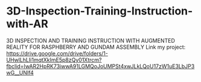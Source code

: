 # 3D-Inspection-Training-Instruction-with-AR
3D INSPECTION AND TRAINING INSTRUCTION WITH AUGMENTED REALITY FOR RASPHBERRY AND GUNDAM ASSEMBLY
Link my project:
https://drive.google.com/drive/folders/1-UHwlLhLIi1mqtXkImE5p8zQy01Xtrcm?fbclid=IwAR2HpRK73iwwA91LGMQoJoUMPSt4xwJLkLQoU17zW1uE3LbJP3wG__UNIf4
